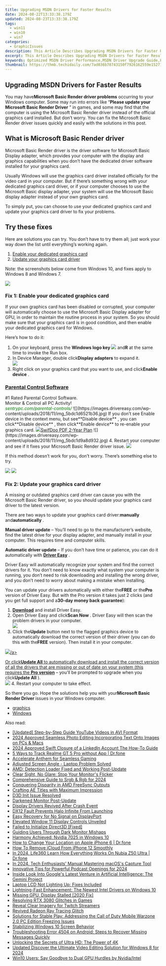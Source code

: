 ```yaml
---
title: Upgrading MSDN Drivers for Faster Results
date: 2024-08-22T13:33:38.179Z
updated: 2024-08-23T13:33:38.179Z
tags:
  - win11
  - win10
  - win7
categories:
  - GraphicIssues
description: This Article Describes Upgrading MSDN Drivers for Faster Results
excerpt: This Article Describes Upgrading MSDN Drivers for Faster Results
keywords: Optimized MSDN Driver Performance,MSDN Driver Upgrade Guide,Faster System Response with MSDN Drivers,Enhanced Windows Performance via Driver Upgrade,Upgraded MSDN Drivers,MSDN Driver Upgrade Tutorial,Speed Optimization with MSDN Drivers
thumbnail: https://thmb.techidaily.com/7ad836b78743150f7926162559e15271095acf4f64d610e7943b29ad8777b2c6.jpg
---
```


## Upgrading MSDN Drivers for Faster Results

 You may have**Microsoft Basic Render driver problems** occurring to your Windows computer. Some may run into errors like “**Please update your Microsoft Basic Render Driver** ” in games, and some may find that the computer is using the Microsoft Basic Render driver instead of the official graphics card installed. But don’t worry. You can fix the Microsoft Basic Render driver issues quickly and easily with the solutions in this post.

## What is Microsoft Basic Render driver

 Microsoft Basic Render driver is the driver software for Microsoft Basic Display adapter, which provides your computer with the display and graphics capabilities when you don’t have the dedicated driver software installed for your graphics card.

 Usually Windows will use the graphics card driver installed officially for the video card in your computer. But if there’s something wrong with your dedicated graphics card driver, or if your computer chooses to use the Microsoft Basic display adapter, your system will use the Microsoft Basic display adapter instead of your own graphics card.

 To simply put, you can choose to use your dedicated graphics card and update your graphics card driver to fix your problems.

## Try these fixes

 Here are solutions you can try. You don’t have to try them all; just work your way down the list until everything’s working again.

1. [Enable your dedicated graphics card](#F1)
2. [Update your graphics card driver](#F2)

 Note: the screenshots below come from Windows 10, and fixes apply to Windows 8 and Windows 7.

<!-- affiliate ads begin -->
<a href="https://store.iobit.com/order/checkout.php?PRODS=1468905&QTY=1&AFFILIATE=108875&CART=1"><img src="https://secure.avangate.com/images/merchant/184260348236f9554fe9375772ff966e/ascscan_728x90.png" border="0"></a>
<!-- affiliate ads end -->
### Fix 1: Enable your dedicated graphics card

 If your own graphics card has been disabled or corrupted, your computer will automatically choose to use the Microsoft Basic Display adapter for GPU, in order to maintain the routine process in your system. So you should make sure that your graphics card is in good condition, and then enable your dedicated graphics card for Windows.

Here’s how to do it:

1. On your keyboard, press the **Windows logo key ![](https://images.drivereasy.com/wp-content/uploads/2017/09/img_59b0b16974940.png)**  and**R** at the same time to invoke the Run box.
2. In Device Manager, double click**Display adapters** to expand it.  
![](https://images.drivereasy.com/wp-content/uploads/2018/11/img_5bdc1be34535d.jpg)
3. Right click on your graphics card that you want to use, and click**Enable device** .  
<!-- affiliate ads begin -->
<h3 id="200610"><a href="https://sentrypc.7eer.net/c/5597632/200610/3022">Parental Control Software</a></h3>
<span class="text-ad-content">
	#1 Rated Parental Control Software.<br/>
	Monitor & Control all PC Activity!<br/>
		<cite style="color:green">sentrypc.com/parental-controls/</cite>
	</span><img height="0" width="0" src="https://sentrypc.7eer.net/i/5597632/200610/3022" style="position:absolute;visibility:hidden;" border="0" />
<!-- affiliate ads end -->
![](https://images.drivereasy.com/wp-content/uploads/2018/11/img_5bdc1d6521b36.jpg)  
 If you don’t see Enable device in the context menu, but see**Disable device** , you can click**Disable device** , then click**Enable device** to re-enable your graphics card.  
<!-- affiliate ads begin -->
<a href="https://purchase.swifdoo.com/order/checkout.php?PRODS=40002580&QTY=1&AFFILIATE=108875&CART=1"><img src="https://secure.avangate.com/images/merchant/8b932759a5a04ddb34bf79e3f9072e4b/products/3_Product%20box%20white-1024x1024.png" border="0">SwifDoo PDF 2-Year Plan</a>
<!-- affiliate ads end -->
![](https://images.drivereasy.com/wp-content/uploads/2018/11/img_5bdc1d9a8d932.jpg)
4. Restart your computer and see if it fixes your Microsoft Basic Render driver issue.
<!-- affiliate ads begin -->
<a href="https://shop.mondly.com/affiliate.php?ACCOUNT=ATISTUDI&AFFILIATE=108875&PATH=https%3A%2F%2Fwww.mondly.com%3FAFFILIATE%3D108875%26RESOURCE%3D%2BGeneral%2B970x90%2B"><img src="https://secure.avangate.com/images/merchant/69c418c33ec2e1a4267fa9bb77fa1428/general-970x90.gif" border="0"></a>
<!-- affiliate ads end -->

 If this method doesn’t work for you, don’t worry. There’s something else to try.

<!-- affiliate ads begin -->
<a href="https://shop.manycam.com/order/checkout.php?PRODS=17727588&QTY=1&AFFILIATE=108875&CART=1"><img src="https://secure.avangate.com/images/merchant/8230bea7d54bcdf99cdfe85cb07313d5/mcaffbanner600x500.png" border="0"></a>
<a href="https://shop.manycam.com/order/checkout.php?PRODS=17727588&QTY=1&AFFILIATE=108875&CART=1"><img src="https://secure.avangate.com/images/merchant/8230bea7d54bcdf99cdfe85cb07313d5/Affiliates_300x250px_valentinesday.png" border="0"></a>
<!-- affiliate ads end -->
### Fix 2: Update your graphics card driver

 A missing or outdated graphics card driver can cause you with the Microsoft Basic Render driver, so you should update your graphics card driver to the latest version.

 There are two ways to update your graphics card driver:**manually** and**automatically** .

**Manual driver update** – You’ll need to go to the manufacturer’s website, find the latest drive for your display adapter, and manually install in your computer. This requires time and computer skills.

**Automatic driver update** – If you don’t have time or patience, you can do it automatically with **[Driver Easy](https://tools.techidaily.com/drivereasy/download/)**  .

 Driver Easy will automatically recognize your system and find the correct drivers for it. You don’t need to know exactly what system your computer is running, you don’t need to risk downloading and installing the wrong driver, and you don’t need to worry about making a mistake when installing.

 You can update your drivers automatically with either the**FREE** or the**Pro** version of Driver Easy. But with the Pro version it takes just 2 clicks (and you get full support and a**30-day money back guarantee**):

1. **[Download](https://tools.techidaily.com/drivereasy/download/)**  and install Driver Easy.
2. Open Driver Easy and click**Scan Now** . Driver Easy will then scan the problem drivers in your computer.  
![](https://images.drivereasy.com/wp-content/uploads/2018/11/img_5bdc1e5a9d95a.jpg)
3. Click the**Update** button next to the flagged graphics device to automatically download the correct version of their driver (you can do this with the**FREE** version). Then install it in your computer.  
<!-- affiliate ads begin -->
<a href="https://store.nero.com/order/checkout.php?PRODS=4729507&QTY=1&AFFILIATE=108875&CART=1"><img src="https://www.nero.com/nero-com-wAssets/img/banners/2023/TIU/Nero_TuneItUp_Screen_2.webp" border="0">/a>
<!-- affiliate ads end -->
 Or click**Update All** to automatically download and install the correct version of all the drivers that are missing or out of date on your system (this requires the **[Pro version](https://tools.techidaily.com/drivereasy/download/)**  – you’ll be prompted to upgrade when you click**Update All** ).  
![](https://images.drivereasy.com/wp-content/uploads/2018/11/img_5bdc1e794ab50.jpg)
4. Restart your computer to take effect.

 So there you go. Hope the solutions help you with your**Microsoft Basic Render Driver** issues in your Windows computer.

* [graphics](https://tools.techidaily.com/drivereasy/download/)
* [Windows](https://tools.techidaily.com/drivereasy/download/)

<ins class="adsbygoogle"
     style="display:block"
     data-ad-format="autorelaxed"
     data-ad-client="ca-pub-7571918770474297"
     data-ad-slot="1223367746"></ins>



<ins class="adsbygoogle"
     style="display:block"
     data-ad-client="ca-pub-7571918770474297"
     data-ad-slot="8358498916"
     data-ad-format="auto"
     data-full-width-responsive="true"></ins>





<span class="atpl-alsoreadstyle">Also read:</span>
<div><ul>
<li><a href="https://facebook-video-footage.techidaily.com/updated-step-by-step-guide-youtube-videos-in-avi-format/"><u>[Updated] Step-by-Step Guide  YouTube Videos in AVI Format</u></a></li>
<li><a href="https://fox-http.techidaily.com/2024-approved-seamless-photo-editing-incorporating-text-onto-images-on-pcs-and-macs/"><u>2024 Approved  Seamless Photo Editing  Incorporating Text Onto Images on PCs & Macs</u></a></li>
<li><a href="https://some-guidance.techidaily.com/2024-approved-swift-closure-of-a-linkedin-account-the-how-to-guide/"><u>2024 Approved  Swift Closure of a LinkedIn Account  The How-To Guide</u></a></li>
<li><a href="https://android-location-track.techidaily.com/5-ways-to-track-realme-gt-5-pro-without-app-drfone-by-drfone-virtual-android/"><u>5 Ways to Track Realme GT 5 Pro without App | Dr.fone</u></a></li>
<li><a href="https://graphic-issues.techidaily.com/accelerate-anthem-for-seamless-gaming/"><u>Accelerate Anthem for Seamless Gaming</u></a></li>
<li><a href="https://graphic-issues.techidaily.com/adjusted-screen-angle-laptop-problem-solved/"><u>Adjusted Screen Angle - Laptop Problem Solved</u></a></li>
<li><a href="https://graphic-issues.techidaily.com/amd-detection-loader-fixed-and-working-post-update/"><u>AMD: Detection Loader Fixed and Working Post-Update</u></a></li>
<li><a href="https://graphic-issues.techidaily.com/clear-sight-no-glare-stop-your-monitors-flicker/"><u>Clear Sight, No Glare: Stop Your Monitor's Flicker</u></a></li>
<li><a href="https://extra-lessons.techidaily.com/comprehensive-guide-to-srgb-and-rgb-for-2024/"><u>Comprehensive Guide to Srgb & Rgb for 2024</u></a></li>
<li><a href="https://graphic-issues.techidaily.com/conquering-disparity-in-amd-freesync-outputs/"><u>Conquering Disparity in AMD FreeSync Outputs</u></a></li>
<li><a href="https://extra-hints.techidaily.com/crafting-ae-titles-with-maximum-impression/"><u>Crafting AE Titles with Maximum Impression</u></a></li>
<li><a href="https://graphic-issues.techidaily.com/d3d-init-issue-resolved/"><u>D3D Init Issue Resolved</u></a></li>
<li><a href="https://graphic-issues.techidaily.com/darkened-monitor-post-update/"><u>Darkened Monitor Post-Update</u></a></li>
<li><a href="https://graphic-issues.techidaily.com/display-drivers-revived-after-crash-event/"><u>Display Drivers Revived After Crash Event</u></a></li>
<li><a href="https://graphic-issues.techidaily.com/dx12-fault-prevents-halo-infinite-from-launching/"><u>DX12 Fault Prevents Halo Infinite From Launching</u></a></li>
<li><a href="https://graphic-issues.techidaily.com/easy-recovery-for-no-signal-on-displayport/"><u>Easy Recovery for No Signal on DisplayPort</u></a></li>
<li><a href="https://graphic-issues.techidaily.com/elevated-window-11-display-controls-unveiled/"><u>Elevated Window 11 Display Controls Unveiled</u></a></li>
<li><a href="https://graphic-issues.techidaily.com/failed-to-initialize-direct3d-fixed/"><u>Failed to Initialize Direct3D [Fixed]</u></a></li>
<li><a href="https://graphic-issues.techidaily.com/guiding-users-through-dark-monitor-mishaps/"><u>Guiding Users Through Dark Monitor Mishaps</u></a></li>
<li><a href="https://graphic-issues.techidaily.com/harmony-achieved-nvidia-7025-in-windows-10/"><u>Harmony Achieved: Nvidia 7025 in Windows 10</u></a></li>
<li><a href="https://iphone-location.techidaily.com/how-to-change-your-location-on-apple-iphone-6-drfone-by-drfone-virtual-ios/"><u>How to Change Your Location on Apple iPhone 6 | Dr.fone</u></a></li>
<li><a href="https://activate-lock.techidaily.com/how-to-remove-icloud-from-iphone-12-smoothly-by-drfone-ios/"><u>How To Remove iCloud From iPhone 12 Smoothly</u></a></li>
<li><a href="https://phone-solutions.techidaily.com/in-2024-life360-learn-how-everything-works-on-nubia-z50-ultra-drfone-by-drfone-virtual-android/"><u>In 2024, Life360 Learn How Everything Works On Nubia Z50 Ultra | Dr.fone</u></a></li>
<li><a href="https://on-screen-recording.techidaily.com/in-2024-tech-enthusiasts-manual-mastering-macoss-capture-tool/"><u>In 2024, Tech Enthusiasts' Manual  Mastering macOS's Capture Tool</u></a></li>
<li><a href="https://some-techniques.techidaily.com/innovative-tips-for-powerful-podcast-openings-for-2024/"><u>Innovative Tips for Powerful Podcast Openings for 2024</u></a></li>
<li><a href="https://tech-haven.techidaily.com/inside-look-into-googles-latest-venture-in-artificial-intelligence-the-gemini-project/"><u>Inside Look Into Google's Latest Venture in Artificial Intelligence: The Gemini Project</u></a></li>
<li><a href="https://graphic-issues.techidaily.com/laptop-lcd-not-lighting-up-fixes-included/"><u>Laptop LCD Not Lighting Up: Fixes Included</u></a></li>
<li><a href="https://graphic-issues.techidaily.com/lightning-fast-enhancement-the-newest-intel-drivers-on-windows-10/"><u>Lightning-Fast Enhancement: The Newest Intel Drivers on Windows 10</u></a></li>
<li><a href="https://graphic-issues.techidaily.com/missing-gpu-display-stalled-2020-fix/"><u>Missing GPU, Display Stalled [2020 Fix]</u></a></li>
<li><a href="https://graphic-issues.techidaily.com/resolving-rtx-3080-glitches-in-games/"><u>Resolving RTX 3080 Glitches in Games</u></a></li>
<li><a href="https://graphic-issues.techidaily.com/reveal-clear-imagery-for-twitch-streamers/"><u>Reveal Clear Imagery for Twitch Streamers</u></a></li>
<li><a href="https://graphic-issues.techidaily.com/revived-radeon-ray-tracing-glitch/"><u>Revived Radeon Ray Tracing Glitch</u></a></li>
<li><a href="https://program-issues.techidaily.com/solutions-for-stable-play-addressing-the-call-of-duty-mobile-warzone-20-pc-edition-freezing-issues/"><u>Solutions for Stable Play: Addressing the Call of Duty Mobile Warzone 2.0 PC Edition Freezing Issues</u></a></li>
<li><a href="https://graphic-issues.techidaily.com/stabilizing-windows-10-screen-behavior/"><u>Stabilizing Windows 10 Screen Behavior</u></a></li>
<li><a href="https://os-tips.techidaily.com/troubleshooting-error-4504-on-android-steps-to-recover-missing-messages-quickly/"><u>Troubleshooting Error 4504 on Android: Steps to Recover Missing Messages Quickly</u></a></li>
<li><a href="https://graphic-issues.techidaily.com/unlocking-the-secrets-of-ultra-hd-the-power-of-4k/"><u>Unlocking the Secrets of Ultra HD: The Power of 4K</u></a></li>
<li><a href="https://smart-video-creator.techidaily.com/updated-discover-the-ultimate-video-editing-solution-for-windows-8-for-2024/"><u>Updated Discover the Ultimate Video Editing Solution for Windows 8 for 2024</u></a></li>
<li><a href="https://graphic-issues.techidaily.com/win10-users-say-goodbye-to-dual-gpu-hurdles-by-nvidiaintel/"><u>Win10 Users: Say Goodbye to Dual GPU Hurdles by Nvidia/Intel</u></a></li>
</ul></div>
